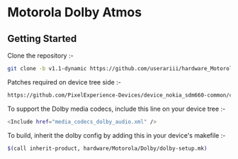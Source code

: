 Motorola Dolby Atmos
====================

Getting Started
---------------
Clone the repository :-

```bash
git clone -b v1.1-dynamic https://github.com/userariii/hardware_Motorola_Dolby.git hardware/Motorola/Dolby
```

Patches required on device tree side :-

```bash
https://github.com/PixelExperience-Devices/device_nokia_sdm660-common/commit/71f4263651dbd56b5a2685fa01925986b652b4d6
```

To support the Dolby media codecs, include this line on your device tree :-

```bash
<Include href="media_codecs_dolby_audio.xml" />
```

To build, inherit the dolby config by adding this in your device's makefile :-

```bash
$(call inherit-product, hardware/Motorola/Dolby/dolby-setup.mk)
```
